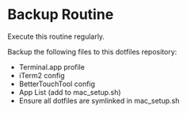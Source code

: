 # Backup Routine

Execute this routine regularly.

Backup the following files to this dotfiles repository:
- Terminal.app profile
- iTerm2 config
- BetterTouchTool config
- App List (add to mac_setup.sh)
- Ensure all dotfiles are symlinked in mac_setup.sh
